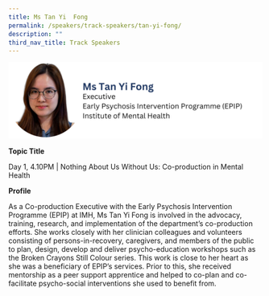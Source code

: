 ```yaml
---
title: Ms Tan Yi  Fong
permalink: /speakers/track-speakers/tan-yi-fong/
description: ""
third_nav_title: Track Speakers
---
```

<div style="display: flex; flex-wrap: wrap;">
  <div style="flex-basis: 100%; max-width: 100%;">
    <img alt="track speakers 1" src="/images/SpeakersPhoto/tanyifong.png">
  </div>
	</div>

<b>Topic Title</b>

<p id="left">Day 1, 4.10PM | Nothing About Us Without Us: Co-production in Mental Health </p>

<b>Profile</b>	
	
As a Co-production Executive with the Early Psychosis Intervention Programme (EPIP) at IMH, Ms Tan Yi Fong is involved in the advocacy, training, research, and implementation of the department’s co-production efforts. She works closely with her clinician colleagues and volunteers consisting of persons-in-recovery, caregivers, and members of the public to plan, design, develop and deliver psycho-education workshops such as the Broken Crayons Still Colour series. This work is close to her heart as she was a beneficiary of EPIP’s services. Prior to this, she received mentorship as a peer support apprentice and helped to co-plan and co-facilitate psycho-social interventions she used to benefit from.